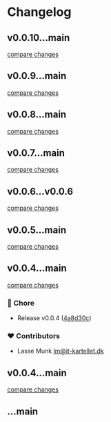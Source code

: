 # Changelog


## v0.0.10...main

[compare changes](https://github.com/firstnoodle-ui/bui/compare/v0.0.10...main)

## v0.0.9...main

[compare changes](https://github.com/firstnoodle/bui/compare/v0.0.9...main)

## v0.0.8...main

[compare changes](https://github.com/firstnoodle/bui/compare/v0.0.8...main)

## v0.0.7...main

[compare changes](https://github.com/firstnoodle/bui/compare/v0.0.7...main)

## v0.0.6...v0.0.6

[compare changes](https://github.com/firstnoodle/bui/compare/v0.0.6...v0.0.6)

## v0.0.5...main

[compare changes](https://github.com/firstnoodle/bui/compare/v0.0.5...main)

## v0.0.4...main

[compare changes](https://github.com/firstnoodle/bui/compare/v0.0.4...main)

### 🏡 Chore

- Release v0.0.4 ([4a8d30c](https://github.com/firstnoodle/bui/commit/4a8d30c))

### ❤️ Contributors

- Lasse Munk <lm@it-kartellet.dk>

## v0.0.4...main

[compare changes](https://github.com/firstnoodle/bui/compare/v0.0.4...main)

## ...main

